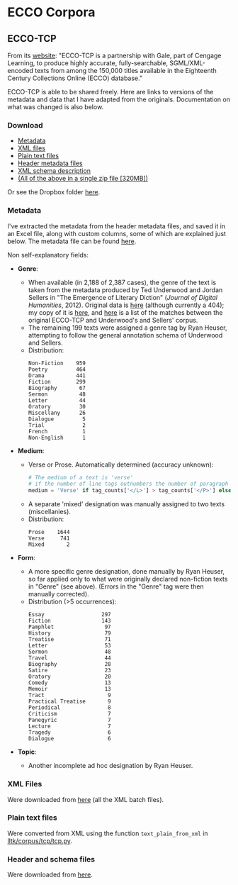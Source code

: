 # ECCO Corpora

## ECCO-TCP

From its [website](https://www.textcreationpartnership.org/tcp-ecco/): "ECCO-TCP is a partnership with Gale, part of Cengage Learning, to produce highly accurate, fully-searchable, SGML/XML-encoded texts from among the 150,000 titles available in the Eighteenth Century Collections Online (ECCO) database."

ECCO-TCP is able to be shared freely. Here are links to versions of the metadata and data that I have adapted from the originals. Documentation on what was changed is also below.

### Download

* [Metadata](https://www.dropbox.com/s/9ex8rkfsbysc1oi/corpus-metadata.ECCO-TCP.xlsx?dl=0)
* [XML files](https://www.dropbox.com/s/yr6dz7clk4w5y2s/xml_eccotcp.zip?dl=0)
* [Plain text files](https://www.dropbox.com/s/8hjpbmtti5t02z8/txt_eccotcp.zip?dl=0)
* [Header metadata files](https://www.dropbox.com/s/8ej3a17puk941zh/headers_eccotcp.zip?dl=0)
* [XML schema description](https://www.dropbox.com/s/rwsvoee35pf61yw/schemas_eccotcp.zip?dl=0)
* [(All of the above in a single zip file [320MB])](https://www.dropbox.com/s/mrqof6muiodu67u/ECCO_TCP.metadata%2Bxml%2Btxt.zip?dl=0)

Or see the Dropbox folder [here](https://www.dropbox.com/sh/59xxy7fzg3va4ir/AABRcKXr4pndrLilXWgsSW1ha?dl=0).

### Metadata

I've extracted the metadata from the header metadata files, and saved it in an Excel file, along with custom columns, some of which are explained just below. The metadata file can be found [here](https://www.dropbox.com/s/9ex8rkfsbysc1oi/corpus-metadata.ECCO-TCP.xlsx?dl=0).

Non self-explanatory fields:
* **Genre**:
	* When available (in 2,188 of 2,387 cases), the genre of the text is taken from the metadata produced by Ted Underwood and Jordan Sellers in "The Emergence of Literary Diction" (*Journal of Digital Humanities*, 2012). Original data is [here]() (although currently a 404); my copy of it is [here](https://www.dropbox.com/s/ct1kf9p9sxjprqy/corpus-metadata.TedJDH.xls?dl=0), and [here](https://www.dropbox.com/s/a6k21lgew1pztby/matches.TedJDH--ECCO-TCP.xls?dl=0) is a list of the matches between the original ECCO-TCP and Underwood's and Sellers' corpus.
	* The remaining 199 texts were assigned a genre tag by Ryan Heuser, attempting to follow the general annotation schema of Underwood and Sellers.
	* Distribution:
		```
		Non-Fiction    959
		Poetry         464
		Drama          441
		Fiction        299
		Biography       67
		Sermon          48
		Letter          44
		Oratory         30
		Miscellany      26
		Dialogue         5
		Trial            2
		French           1
		Non-English      1
		```

* **Medium**:
	* Verse or Prose. Automatically determined (accuracy unknown):
		```python
		# The medium of a text is 'verse'
		# if the number of line tags outnumbers the number of paragraph tags:
		medium = 'Verse' if tag_counts['</L>'] > tag_counts['</P>'] else 'Prose'
		```
	* A separate 'mixed' designation was manually assigned to two texts (miscellanies).
	* Distribution:
		```
		Prose    1644
		Verse     741
		Mixed       2
		```

* **Form**:
	* A more specific genre designation, done manually by Ryan Heuser, so far applied only to what were originally declared non-fiction texts in "Genre" (see above). (Errors in the "Genre" tag were then manually corrected).
	* Distribution (>5 occurrences):
		```
		Essay                  297
		Fiction                143
		Pamphlet                97
		History                 79
		Treatise                71
		Letter                  53
		Sermon                  48
		Travel                  44
		Biography               28
		Satire                  23
		Oratory                 20
		Comedy                  13
		Memoir                  13
		Tract                    9
		Practical Treatise       9
		Periodical               8
		Criticism                7
		Panegyric                7
		Lecture                  7
		Tragedy                  6
		Dialogue                 6
		```

* **Topic**:
	* Another incomplete ad hoc designation by Ryan Heuser.

### XML Files

Were downloaded from [here](https://www.textcreationpartnership.org/docs/texts/ecco_files.html) (all the XML batch files).

### Plain text files

Were converted from XML using the function `text_plain_from_xml` in [lltk/corpus/tcp/tcp.py](https://github.com/quadrismegistus/lltk/blob/09e46c010a88a27df8186bd8e42a492bbf81c772/corpus/tcp/tcp.py#L40).

### Header and schema files

Were downloaded from [here](https://www.textcreationpartnership.org/docs/texts/ecco_files.html).
